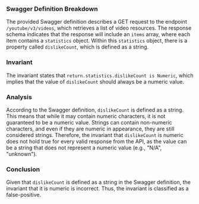 ### Swagger Definition Breakdown
The provided Swagger definition describes a GET request to the endpoint `/youtube/v3/videos`, which retrieves a list of video resources. The response schema indicates that the response will include an `items` array, where each item contains a `statistics` object. Within this `statistics` object, there is a property called `dislikeCount`, which is defined as a string.

### Invariant
The invariant states that `return.statistics.dislikeCount is Numeric`, which implies that the value of `dislikeCount` should always be a numeric value.

### Analysis
According to the Swagger definition, `dislikeCount` is defined as a string. This means that while it may contain numeric characters, it is not guaranteed to be a numeric value. Strings can contain non-numeric characters, and even if they are numeric in appearance, they are still considered strings. Therefore, the invariant that `dislikeCount` is numeric does not hold true for every valid response from the API, as the value can be a string that does not represent a numeric value (e.g., "N/A", "unknown").

### Conclusion
Given that `dislikeCount` is defined as a string in the Swagger definition, the invariant that it is numeric is incorrect. Thus, the invariant is classified as a false-positive.
